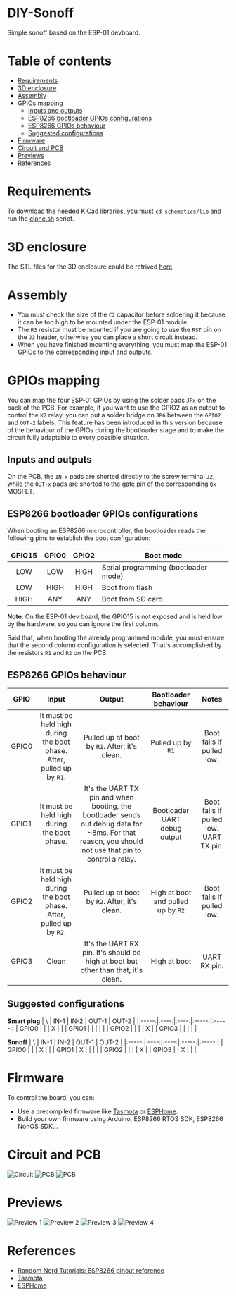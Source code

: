 # DIY-Sonoff
Simple sonoff based on the ESP-01 devboard.

# Table of contents
<!-- TOC start (generated with https://github.com/derlin/bitdowntoc) -->

- [Requirements](#requirements)
- [3D enclosure](#3d-enclosure)
- [Assembly](#assembly)
- [GPIOs mapping](#gpios-mapping)
   * [Inputs and outputs](#inputs-and-outputs)
   * [ESP8266 bootloader GPIOs configurations](#esp8266-bootloader-gpios-configurations)
   * [ESP8266 GPIOs behaviour](#esp8266-gpios-behaviour)
   * [Suggested configurations](#suggested-configurations)
- [Firmware](#firmware)
- [Circuit and PCB](#circuit-and-pcb)
- [Previews](#previews)
- [References](#references)

<!-- TOC end -->

# Requirements
To download the needed KiCad libraries, you must `cd schematics/lib` and run the [clone.sh](schematics/lib/clone.sh) script.

# 3D enclosure
The STL files for the 3D enclosure could be retrived [here](https://www.tinkercad.com/things/9bSfBo0S5Wv-diy-sonoff-enclosure).

# Assembly
- You must check the size of the `C2` capacitor before soldering it because it can be too high to be mounted under the ESP-01 module.
- The `R3` resistor must be mounted if you are going to use the `RST` pin on the `J3` header, otherwise you can place a short circuit instead.
- When you have finished mounting everything, you must map the ESP-01 GPIOs to the corresponding input and outputs.

# GPIOs mapping
You can map the four ESP-01 GPIOs by using the solder pads `JPx` on the back of the PCB. For example, if you want to use the GPIO2 as an output to control the `K2` relay, you can put a solder bridge on `JP6` between the `GPIO2` and `OUT-2` labels. This feature has been introduced in this version because of the behaviour of the GPIOs during the bootloader stage and to make the circuit fully adaptable to every possible situation.

## Inputs and outputs
On the PCB, the `IN-x` pads are shorted directly to the screw terminal `J2`, while the `OUT-x` pads are shorted to the gate pin of the corresponding `Qx` MOSFET.

## ESP8266 bootloader GPIOs configurations
When booting an ESP8266 microcontroller, the bootloader reads the following pins to establish the boot configuration:

| GPIO15 | GPIO0 | GPIO2 | Boot mode                            |
|:------:|:-----:|:-----:|--------------------------------------|
|   LOW  |  LOW  |  HIGH | Serial programming (bootloader mode) |
|   LOW  |  HIGH |  HIGH | Boot from flash                      |
|  HIGH  |  ANY  |  ANY  | Boot from SD card                    |

**Note**: On the ESP-01 dev board, the GPIO15 is not exposed and is held low by the hardware, so you can ignore the first column.

Said that, when booting the already programmed module, you must ensure that the second column configuration is selected. That's accomplished by the resistors `R1` and `R2` on the PCB.

## ESP8266 GPIOs behaviour
|  GPIO |                                 Input                                 |                                                                         Output                                                                        |        Bootloader behaviour        |                  Notes                 |
|:-----:|:---------------------------------------------------------------------:|:-----------------------------------------------------------------------------------------------------------------------------------------------------:|:----------------------------------:|:--------------------------------------:|
| GPIO0 | It must be held high during the boot phase. After, pulled up by `R1`. |                                                     Pulled up at boot by `R1`. After, it's clean.                                                     |          Pulled up by `R1`         |        Boot fails if pulled low.       |
| GPIO1 |              It must be held high during the boot phase.              | It's the UART TX pin and when booting, the bootloader sends out debug data for ~8ms. For that reason, you should not use that pin to control a relay. |    Bootloader UART debug output    | Boot fails if pulled low. UART TX pin. |
| GPIO2 | It must be held high during the boot phase. After, pulled up by `R2`. |                                                     Pulled up at boot by `R2`. After, it's clean.                                                     | High at boot and pulled up by `R2` |        Boot fails if pulled low.       |
| GPIO3 |                                 Clean                                 |                                   It's the UART RX pin. It's should be high at boot but other than that, it's clean.                                  |            High at boot            |              UART RX pin.              |

## Suggested configurations
**Smart plug**
|   \   | IN-1 | IN-2 | OUT-1 | OUT-2 |
|:-----:|:----:|:----:|:-----:|:-----:|
| GPIO0 |      |      |   X   |       |
| GPIO1 |      |      |       |       |
| GPIO2 |      |      |       |   X   |
| GPIO3 |      |      |       |       |

**Sonoff**
|   \   | IN-1 | IN-2 | OUT-1 | OUT-2 |
|:-----:|:----:|:----:|:-----:|:-----:|
| GPIO0 |      |      |   X   |       |
| GPIO1 |   X  |      |       |       |
| GPIO2 |      |      |       |   X   |
| GPIO3 |      |   X  |       |       |

# Firmware
To control the board, you can:
- Use a precompiled firmware like [Tasmota](https://tasmota.github.io/docs/) or [ESPHome](https://esphome.io/index.html).
- Build your own firmware using Arduino, ESP8266 RTOS SDK, ESP8266 NonOS SDK...

# Circuit and PCB
![Circuit](docs/circuit.png "Circuit")
![PCB](docs/front.png "Front")
![PCB](docs/back.png "Back")

# Previews
![Preview 1](docs/preview_1.jpg "Preview 1")
![Preview 2](docs/preview_2.jpg "Preview 2")
![Preview 3](docs/preview_3.jpg "Preview 3")
![Preview 4](docs/preview_4.jpg "Preview 4")

# References
- [Random Nerd Tutorials: ESP8266 pinout reference](https://randomnerdtutorials.com/esp8266-pinout-reference-gpios/)
- [Tasmota](https://tasmota.github.io/docs/)
- [ESPHome](https://esphome.io/index.html)
